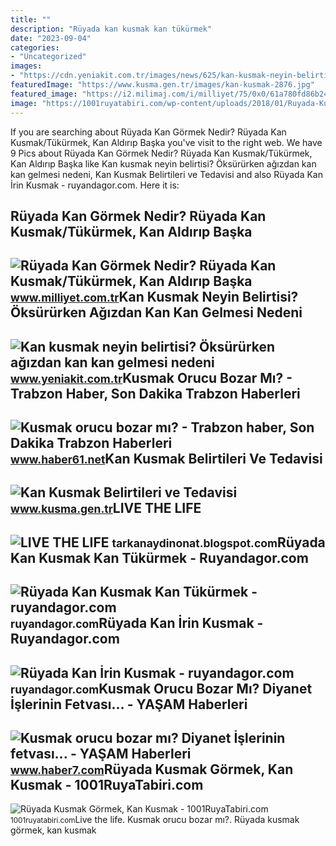 ```yaml
---
title: ""
description: "Rüyada kan kusmak kan tükürmek"
date: "2023-09-04"
categories:
- "Uncategorized"
images:
- "https://cdn.yeniakit.com.tr/images/news/625/kan-kusmak-neyin-belirtisi-oksururken-agizdan-kan-kan-gelmesi-nedeni-nedir-h1612693480-9a4a0f.jpg"
featuredImage: "https://www.kusma.gen.tr/images/kan-kusmak-2876.jpg"
featured_image: "https://i2.milimaj.com/i/milliyet/75/0x0/61a780fd86b24a0f203e8a00.jpg"
image: "https://1001ruyatabiri.com/wp-content/uploads/2018/01/Ruyada-Kusmak-Neye-Delalettir-istifra-gormek-kustugunu-gormek-Diyanet-Ruya-Tabirleri-islami-dini.jpg"
---
```


If you are searching about Rüyada Kan Görmek Nedir? Rüyada Kan Kusmak/Tükürmek, Kan Aldırıp Başka you've visit to the right web. We have 9 Pics about Rüyada Kan Görmek Nedir? Rüyada Kan Kusmak/Tükürmek, Kan Aldırıp Başka like Kan kusmak neyin belirtisi? Öksürürken ağızdan kan kan gelmesi nedeni, Kan Kusmak Belirtileri ve Tedavisi and also Rüyada Kan İrin Kusmak - ruyandagor.com. Here it is:

Rüyada Kan Görmek Nedir? Rüyada Kan Kusmak/Tükürmek, Kan Aldırıp Başka
----------------------------------------------------------------------

 ![Rüyada Kan Görmek Nedir? Rüyada Kan Kusmak/Tükürmek, Kan Aldırıp Başka](https://i2.milimaj.com/i/milliyet/75/0x0/61a780fd86b24a0f203e8a00.jpg) <small>www.milliyet.com.tr</small>Kan Kusmak Neyin Belirtisi? Öksürürken Ağızdan Kan Kan Gelmesi Nedeni
---------------------------------------------------------------------

 ![Kan kusmak neyin belirtisi? Öksürürken ağızdan kan kan gelmesi nedeni](https://cdn.yeniakit.com.tr/images/news/625/kan-kusmak-neyin-belirtisi-oksururken-agizdan-kan-kan-gelmesi-nedeni-nedir-h1612693480-9a4a0f.jpg) <small>www.yeniakit.com.tr</small>Kusmak Orucu Bozar Mı? - Trabzon Haber, Son Dakika Trabzon Haberleri
--------------------------------------------------------------------

 ![Kusmak orucu bozar mı? - Trabzon haber, Son Dakika Trabzon Haberleri](https://haber61net.teimg.com/crop/1280x720/haber61-net/images/haberler/2020/04/16/kusmak_orucu_bozar_mi_diyanet_in_kusma_fetvasi_h391405_1c7cb.jpg) <small>www.haber61.net</small>Kan Kusmak Belirtileri Ve Tedavisi
----------------------------------

 ![Kan Kusmak Belirtileri ve Tedavisi](https://www.kusma.gen.tr/images/kan-kusmak-2876.jpg) <small>www.kusma.gen.tr</small>LIVE THE LIFE
-------------

 ![LIVE THE LIFE](https://2.bp.blogspot.com/-NtFYjjQHVus/V4qfZlonUuI/AAAAAAAABbU/5ipIcG1ANx4UQCwMprrX0HnwV1O1_S0CACLcB/w1200-h630-p-k-no-nu/Kan_KUSMAK.jpg) <small>tarkanaydinonat.blogspot.com</small>Rüyada Kan Kusmak Kan Tükürmek - Ruyandagor.com
-----------------------------------------------

 ![Rüyada Kan Kusmak Kan Tükürmek - ruyandagor.com](https://images.ruyandagor.com/2017/05/kan-kusmak-kan-tukurmek-1746.jpg) <small>ruyandagor.com</small>Rüyada Kan İrin Kusmak - Ruyandagor.com
---------------------------------------

 ![Rüyada Kan İrin Kusmak - ruyandagor.com](https://images.ruyandagor.com/2017/05/kan-irin-kusmak-1903.jpg) <small>ruyandagor.com</small>Kusmak Orucu Bozar Mı? Diyanet İşlerinin Fetvası... - YAŞAM Haberleri
---------------------------------------------------------------------

 ![Kusmak orucu bozar mı? Diyanet İşlerinin fetvası... - YAŞAM Haberleri](https://i20.haber7.net/resize/1240x720/haber/haber7/photos/2020/17/kusmak_orucu_bozar_mi_1587739680_1704.jpg) <small>www.haber7.com</small>Rüyada Kusmak Görmek, Kan Kusmak - 1001RuyaTabiri.com
-----------------------------------------------------

 ![Rüyada Kusmak Görmek, Kan Kusmak - 1001RuyaTabiri.com](https://1001ruyatabiri.com/wp-content/uploads/2018/01/Ruyada-Kusmak-Neye-Delalettir-istifra-gormek-kustugunu-gormek-Diyanet-Ruya-Tabirleri-islami-dini.jpg) <small>1001ruyatabiri.com</small>Live the life. Kusmak orucu bozar mı?. Rüyada kusmak görmek, kan kusmak
